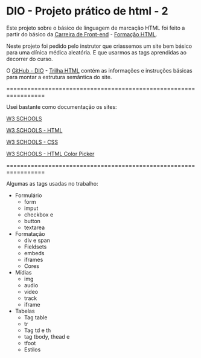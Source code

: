 
# DIO - Projeto prático de html - 2

Este projeto sobre o básico de linguagem de marcação HTML foi feito a partir do básico da [Carreira de Front-end](https://www.dio.me/careers/front-end) - [Formação HTML](https://www.dio.me/curso-html).

Neste projeto foi pedido pelo instrutor que criassemos um site bem básico para uma clínica médica aleatória. E que  usarmos as tags aprendidas ao decorrer do curso.

O [GitHub - DIO](https://github.com/digitalinnovationone) - [Trilha HTML](https://github.com/digitalinnovationone/trilha-html-modulo-2?tab=readme-ov-file#estrutura-das-p%C3%A1ginas) contém as informações e instruções básicas para montar a estrutura semântica do site.

=================================================================




Usei bastante como documentação os sites: 

[W3 SCHOOLS](https://www.w3schools.com/) 

[W3 SCHOOLS - HTML](https://www.w3schools.com/html/default.asp) 

[W3 SCHOOLS - CSS](https://www.w3schools.com/css/default.asp) 

[W3 SCHOOLS - HTML Color Picker](https://www.w3schools.com/colors/colors_picker.asp)

=================================================================




Algumas as tags usadas no trabalho:

- Formulário 
    - form 
    - imput 
    - checkbox e <radio> 
    - button 
    - textarea
- Formatação 
    - div e span 
    - Fieldsets 
    - embeds 
    - iframes 
    - Cores 
- Mídias 
    - img 
    - audio 
    - video 
    - track 
    - iframe 
- Tabelas 
    - Tag table 
    - tr 
    - Tag td e th 
    - tag tbody, thead e
    - tfoot
    - Estilos



